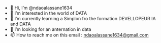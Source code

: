 - 👋 Hi, I’m @ndaoalassane1634
- 👀 I’m interested in the world of DATA
- 🌱 I’m currently learning a Simplon fro the formation DEVELLOPEUR IA and DATA
- 💞️ I’m looking for an anternation in data
- 📫 How to reach me on this email : ndaoalassane1634@gmail.com


<!---
ndaoalassane1634/ndaoalassane1634 is a ✨ special ✨ repository because its `README.md` (this file) appears on your GitHub profile.
You can click the Preview link to take a look at your changes.
--->
